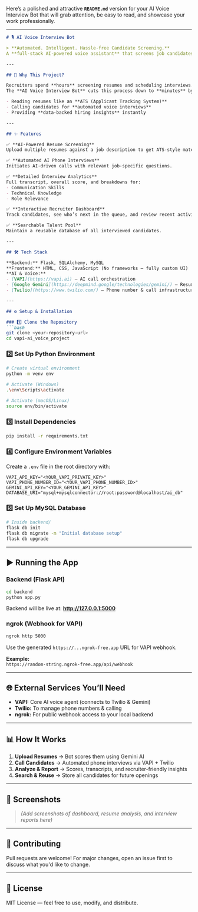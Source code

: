 

Here’s a polished and attractive **`README.md`** version for your AI Voice Interview Bot that will grab attention, be easy to read, and showcase your work professionally.  

---

```markdown
# 🎙️ AI Voice Interview Bot

> **Automated. Intelligent. Hassle-free Candidate Screening.**  
A **full-stack AI-powered voice assistant** that screens job candidates, analyzes resumes, conducts phone interviews, and delivers actionable hiring insights — all without human intervention.

---

## 🚀 Why This Project?

Recruiters spend **hours** screening resumes and scheduling interviews.  
The **AI Voice Interview Bot** cuts this process down to **minutes** by:

- Reading resumes like an **ATS (Applicant Tracking System)**
- Calling candidates for **automated voice interviews**
- Providing **data-backed hiring insights** instantly

---

## ✨ Features

✅ **AI-Powered Resume Screening**  
Upload multiple resumes against a job description to get ATS-style match scores.

✅ **Automated AI Phone Interviews**  
Initiates AI-driven calls with relevant job-specific questions.

✅ **Detailed Interview Analytics**  
Full transcript, overall score, and breakdowns for:
- Communication Skills
- Technical Knowledge
- Role Relevance

✅ **Interactive Recruiter Dashboard**  
Track candidates, see who’s next in the queue, and review recent activity.

✅ **Searchable Talent Pool**  
Maintain a reusable database of all interviewed candidates.

---

## 🛠 Tech Stack

**Backend:** Flask, SQLAlchemy, MySQL  
**Frontend:** HTML, CSS, JavaScript (No frameworks — fully custom UI)  
**AI & Voice:**  
- [VAPI](https://vapi.ai) — AI call orchestration  
- [Google Gemini](https://deepmind.google/technologies/gemini/) — Resume & call analysis  
- [Twilio](https://www.twilio.com/) — Phone number & call infrastructure  

---

## ⚙️ Setup & Installation

### 1️⃣ Clone the Repository
```bash
git clone <your-repository-url>
cd vapi-ai_voice_project
```

### 2️⃣ Set Up Python Environment
```bash
# Create virtual environment
python -m venv env

# Activate (Windows)
.\env\Scripts\activate

# Activate (macOS/Linux)
source env/bin/activate
```

### 3️⃣ Install Dependencies
```bash
pip install -r requirements.txt
```

### 4️⃣ Configure Environment Variables  
Create a `.env` file in the root directory with:
```env
VAPI_API_KEY="<YOUR_VAPI_PRIVATE_KEY>"
VAPI_PHONE_NUMBER_ID="<YOUR_VAPI_PHONE_NUMBER_ID>"
GEMINI_API_KEY="<YOUR_GEMINI_API_KEY>"
DATABASE_URI="mysql+mysqlconnector://root:password@localhost/ai_db"
```

### 5️⃣ Set Up MySQL Database
```bash
# Inside backend/
flask db init
flask db migrate -m "Initial database setup"
flask db upgrade
```

---

## ▶️ Running the App

### Backend (Flask API)
```bash
cd backend
python app.py
```
Backend will be live at: **http://127.0.0.1:5000**

### ngrok (Webhook for VAPI)
```bash
ngrok http 5000
```
Use the generated `https://...ngrok-free.app` URL for VAPI webhook.

**Example:**  
`https://random-string.ngrok-free.app/api/webhook`

---

## 🌐 External Services You’ll Need
- **VAPI:** Core AI voice agent (connects to Twilio & Gemini)  
- **Twilio:** To manage phone numbers & calling  
- **ngrok:** For public webhook access to your local backend  

---

## 📊 How It Works

1. **Upload Resumes** → Bot scores them using Gemini AI  
2. **Call Candidates** → Automated phone interviews via VAPI + Twilio  
3. **Analyze & Report** → Scores, transcripts, and recruiter-friendly insights  
4. **Search & Reuse** → Store all candidates for future openings  

---

## 📸 Screenshots
> *(Add screenshots of dashboard, resume analysis, and interview reports here)*  

---

## 🤝 Contributing
Pull requests are welcome! For major changes, open an issue first to discuss what you'd like to change.

---

## 📄 License
MIT License — feel free to use, modify, and distribute.

